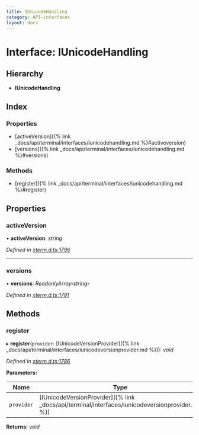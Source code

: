 ```yaml
---
title: IUnicodeHandling
category: API-interfaces
layout: docs
---
```



# Interface: IUnicodeHandling

## Hierarchy

* **IUnicodeHandling**

## Index

### Properties

* [activeVersion]({% link _docs/api/terminal/interfaces/iunicodehandling.md %}#activeversion)
* [versions]({% link _docs/api/terminal/interfaces/iunicodehandling.md %}#versions)

### Methods

* [register]({% link _docs/api/terminal/interfaces/iunicodehandling.md %}#register)

## Properties

###  activeVersion

• **activeVersion**: *string*

*Defined in [xterm.d.ts:1796](https://github.com/xtermjs/xterm.js/blob/5.3.0/typings/xterm.d.ts#L1796)*

___

###  versions

• **versions**: *ReadonlyArray‹string›*

*Defined in [xterm.d.ts:1791](https://github.com/xtermjs/xterm.js/blob/5.3.0/typings/xterm.d.ts#L1791)*

## Methods

###  register

▸ **register**(`provider`: [IUnicodeVersionProvider]({% link _docs/api/terminal/interfaces/iunicodeversionprovider.md %})): *void*

*Defined in [xterm.d.ts:1786](https://github.com/xtermjs/xterm.js/blob/5.3.0/typings/xterm.d.ts#L1786)*

**Parameters:**

Name | Type |
------ | ------ |
`provider` | [IUnicodeVersionProvider]({% link _docs/api/terminal/interfaces/iunicodeversionprovider.md %}) |

**Returns:** *void*
